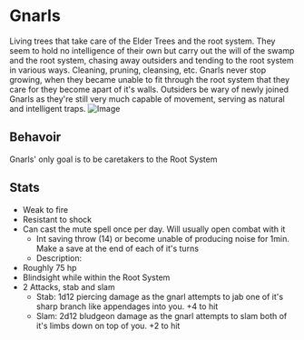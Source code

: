 
# Gnarls
Living trees that take care of the Elder Trees and the root system. They seem to hold no intelligence of their own but carry out the will of the swamp and the root system, chasing away outsiders and tending to the root system in various ways. Cleaning, pruning, cleansing, etc. Gnarls never stop growing, when they became unable to fit through the root system that they care for they become apart of it's walls. Outsiders be wary of newly joined Gnarls as they're still very much capable of movement, serving as natural and intelligent traps.
![Image](https://media.discordapp.net/attachments/760405935079948338/885314980046585936/1000.png?width=440&height=189)

## Behavoir
Gnarls' only goal is to be caretakers to the Root System
## Stats
- Weak to fire
- Resistant to shock
- Can cast the mute spell once per day. Will usually open combat with it
	- Int saving throw (14) or become unable of producing noise for 1min. Make a save at the end of each of it's turns
	- Description: 
- Roughly 75 hp
- Blindsight while within the Root System
- 2 Attacks, stab and slam
	- Stab: 1d12 piercing damage as the gnarl attempts to jab one of it's sharp branch like appendages into you. +4 to hit
	- Slam: 2d12 bludgeon damage as the gnarl attempts to slam both of it's limbs down on top of you. +2 to hit
